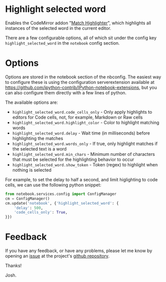 Highlight selected word
=======================

Enables the CodeMirror addon "[Match Highlighter]", which highlights all
instances of the selected word in the current editor.

[Match Highlighter]: https://codemirror.net/demo/matchhighlighter.html

There are a few configurable options, all of which sit under the config key
`highlight_selected_word` in the `notebook` config section.


Options
=======

Options are stored in the notebook section of the nbconfig.
The easiest way to configure these is using the configuration serverextension
available at https://github.com/ipython-contrib/IPython-notebook-extensions,
but you can also configure them directly with a few lines of python.

The available options are:

* `highlight_selected_word.code_cells_only` - Only apply highlights to editors
  for Code cells, not, for example, Markdown or Raw cells
* `highlight_selected_word.highlight_color` - Color to highlight matching words
* `highlight_selected_word.delay` - Wait time (in milliseconds) before
  highlighting the matches
* `highlight_selected_word.words_only` - If true, only highlight matches if the
  selected text is a word
* `highlight_selected_word.min_chars` - Minimum number of characters that must
  be selected for the highlighting behavior to occur
* `highlight_selected_word.show_token` - Token (regex) to highlight when
  nothing is selected

For example, to set the delay to half a second, and limit higlighting to code
cells, we can use the following python snippet:

```python
from notebook.services.config import ConfigManager
cm = ConfigManager()
cm.update('notebook', {'highlight_selected_word': {
    'delay': 500,
    'code_cells_only': True,
}})
```


Feedback
========

If you have any feedback, or have any problems, please let me know by opening
an [issue] at the project's [github repository].

[issue]: https://github.com/jcb91/jupyter_highlight_selected_word/issues
[github repository]: https://github.com/jcb91/jupyter_highlight_selected_word

Thanks!

Josh.

